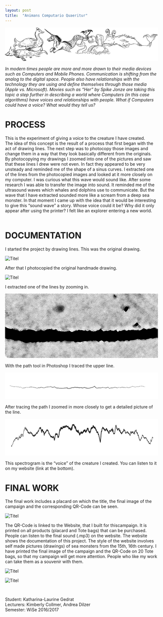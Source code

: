 ```yaml
---
layout: post
title:  "Animans Computario Quaeritur"
---
```


![Titel](/images/animans_computario/kg-animans_computario-09.jpg)

*In modern times people are more and more drawn to their media devices such as Computers and Mobile Phones. Communication is shifting from the analog to the digital space. People also have relationships with the technology they are using and define themselves through those media (Apple vs. Microsoft). Movies such as “Her” by Spike Jonze are taking this topic a step further in describing a world where Computers (in this case algorithms) have voices and relationships with people.
What if Computers could have a voice? What would they tell us?*

# PROCESS

This is the experiment of giving a voice to the creature I have created.<br>
The idea of this concept is the result of a process that first began with the act of drawing lines. The next step was to photocopy those images and change them in a way that they look basically different from the originals.
By photocopying my drawings I zoomed into one of the pictures and saw that these lines I drew were not even. In fact they appeared to be very unsteady and reminded me of the shape of a sinus curves.
I extracted one of the lines from the photocopied images and looked at it more closely on my computer. I was curious what this wave would sound like. After some research I was able to transfer the image into sound.
It reminded me of the ultrasound waves which whales and dolphins use to communicate. But the wave that I have extracted sounded more like a scream from a deep sea monster.
In that moment I came up with the idea that it would be interesting to give this “sound wave” a story. Whose voice could it be? Why did it only appear after using the printer?
I felt like an explorer entering a new world.<br><br>

# DOCUMENTATION

I started the project by drawing lines. This was the original drawing.

![Titel](/images/animans_computario/kg-animans_computario-01.jpg)

After that I photocopied the original handmade drawing.

![Titel](/images/animans_computario/kg-animans_computario-02.jpg)

I extracted one of the lines by zooming in.

![Titel](/images/animans_computario/kg-animans_computario-03.jpg)

With the path tool in Photoshop I traced the upper line.

![Titel](/images/animans_computario/kg-animans_computario-04.jpg)

After tracing the path I zoomed in more closely to get a detailed picture of the line.

![Titel](/images/animans_computario/kg-animans_computario-05.jpg)

This spectrogram is the “voice” of the creature I created. You can listen to it on my website (link at the bottom).

# FINAL WORK

The final work includes a placard on which the title, the final image of the campaign and the corresponding QR-Code can be seen.

![Titel](/images/animans_computario/kg-animans_computario-08.jpg)

The QR-Code is linked to the Website, that I built for thiscampaign. It is printed on all products (placard and Tote bags) that can be purchased.
People can listen to the final sound (.mp3) on the website. The website shows the documentation of this project.
The style of the website involves self made pictures (drawings) of sea monsters from the 15th, 16th century.
I have printed the final image of the campaign and the QR-Code on 20 Tote bags, so that my campaign will get more attention. People who like my work can take them as a souvenir with them.

![Titel](/images/animans_computario/kg-animans_computario-06.jpg)


![Titel](/images/animans_computario/kg-animans_computario-07.jpg)

<br>

Student: Katharina-Laurine Gedrat <br>
Lecturers: Kimberly Collmer, Andrea Dilzer <br>
Semester: WiSe 2016/2017

